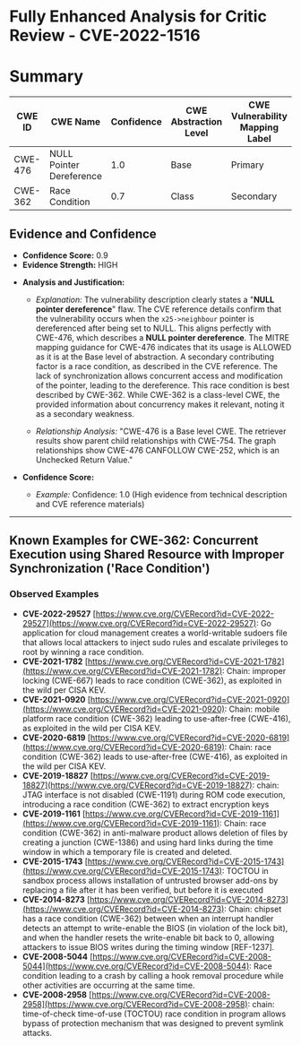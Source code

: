 # Fully Enhanced Analysis for Critic Review - CVE-2022-1516

# Summary
| CWE ID | CWE Name | Confidence | CWE Abstraction Level | CWE Vulnerability Mapping Label | CWE-Vulnerability Mapping Notes |
|---|---|---|---|---|---|
| CWE-476 | NULL Pointer Dereference | 1.0 | Base | Primary | Allowed |
| CWE-362 | Race Condition | 0.7 | Class | Secondary | Allowed-with-Review |

## Evidence and Confidence

*   **Confidence Score:** 0.9
*   **Evidence Strength:** HIGH

- **Analysis and Justification:**  
  - *Explanation:* The vulnerability description clearly states a "**NULL pointer dereference**" flaw. The CVE reference details confirm that the vulnerability occurs when the `x25->neighbour` pointer is dereferenced after being set to NULL. This aligns perfectly with CWE-476, which describes a **NULL pointer dereference**. The MITRE mapping guidance for CWE-476 indicates that its usage is ALLOWED as it is at the Base level of abstraction. A secondary contributing factor is a race condition, as described in the CVE reference. The lack of synchronization allows concurrent access and modification of the pointer, leading to the dereference. This race condition is best described by CWE-362. While CWE-362 is a class-level CWE, the provided information about concurrency makes it relevant, noting it as a secondary weakness.

  - *Relationship Analysis:* "CWE-476 is a Base level CWE. The retriever results show parent child relationships with CWE-754. The graph relationships show CWE-476 CANFOLLOW CWE-252, which is an Unchecked Return Value."

- **Confidence Score:**  
  - *Example:* Confidence: 1.0 (High evidence from technical description and CVE reference materials)

---



## Known Examples for CWE-362: Concurrent Execution using Shared Resource with Improper Synchronization ('Race Condition')
### Observed Examples
- **CVE-2022-29527** [https://www.cve.org/CVERecord?id=CVE-2022-29527](https://www.cve.org/CVERecord?id=CVE-2022-29527): Go application for cloud management creates a world-writable sudoers file that allows local attackers to inject sudo rules and escalate privileges to root by winning a race condition.
- **CVE-2021-1782** [https://www.cve.org/CVERecord?id=CVE-2021-1782](https://www.cve.org/CVERecord?id=CVE-2021-1782): Chain: improper locking (CWE-667) leads to race condition (CWE-362), as exploited in the wild per CISA KEV.
- **CVE-2021-0920** [https://www.cve.org/CVERecord?id=CVE-2021-0920](https://www.cve.org/CVERecord?id=CVE-2021-0920): Chain: mobile platform race condition (CWE-362) leading to use-after-free (CWE-416), as exploited in the wild per CISA KEV.
- **CVE-2020-6819** [https://www.cve.org/CVERecord?id=CVE-2020-6819](https://www.cve.org/CVERecord?id=CVE-2020-6819): Chain: race condition (CWE-362) leads to use-after-free (CWE-416), as exploited in the wild per CISA KEV.
- **CVE-2019-18827** [https://www.cve.org/CVERecord?id=CVE-2019-18827](https://www.cve.org/CVERecord?id=CVE-2019-18827): chain: JTAG interface is not disabled (CWE-1191) during ROM code execution, introducing a race condition (CWE-362) to extract encryption keys
- **CVE-2019-1161** [https://www.cve.org/CVERecord?id=CVE-2019-1161](https://www.cve.org/CVERecord?id=CVE-2019-1161): Chain: race condition (CWE-362) in anti-malware product allows deletion of files by creating a junction (CWE-1386) and using hard links during the time window in which a temporary file is created and deleted.
- **CVE-2015-1743** [https://www.cve.org/CVERecord?id=CVE-2015-1743](https://www.cve.org/CVERecord?id=CVE-2015-1743): TOCTOU in sandbox process allows installation of untrusted browser add-ons by replacing a file after it has been verified, but before it is executed
- **CVE-2014-8273** [https://www.cve.org/CVERecord?id=CVE-2014-8273](https://www.cve.org/CVERecord?id=CVE-2014-8273): Chain: chipset has a race condition (CWE-362) between when an interrupt handler detects an attempt to write-enable the BIOS (in violation of the lock bit), and when the handler resets the write-enable bit back to 0, allowing attackers to issue BIOS writes during the timing window [REF-1237].
- **CVE-2008-5044** [https://www.cve.org/CVERecord?id=CVE-2008-5044](https://www.cve.org/CVERecord?id=CVE-2008-5044): Race condition leading to a crash by calling a hook removal procedure while other activities are occurring at the same time.
- **CVE-2008-2958** [https://www.cve.org/CVERecord?id=CVE-2008-2958](https://www.cve.org/CVERecord?id=CVE-2008-2958): chain: time-of-check time-of-use (TOCTOU) race condition in program allows bypass of protection mechanism that was designed to prevent symlink attacks.
